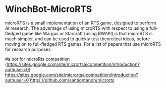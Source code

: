 # WinchBot-MicroRTS


microRTS is a small implementation of an RTS game, designed to perform AI research. The advantage of using microRTS with respect to using a full-fledged game like Wargus or Starcraft (using BWAPI) is that microRTS is much simpler, and can be used to quickly test theoretical ideas, before moving on to full-fledged RTS games. For a list of papers that use microRTS for research purposes


#a bot for microRts competition 
(https://sites.google.com/site/micrortsaicompetition/introduction?authuser=0)
https://sites.google.com/site/micrortsaicompetition/introduction?authuser=0 https://github.com/santiontanon/microrts
